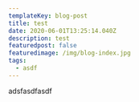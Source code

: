 ```yaml
---
templateKey: blog-post
title: test
date: 2020-06-01T13:25:14.040Z
description: test
featuredpost: false
featuredimage: /img/blog-index.jpg
tags:
  - asdf
---
```

adsfasdfasdf